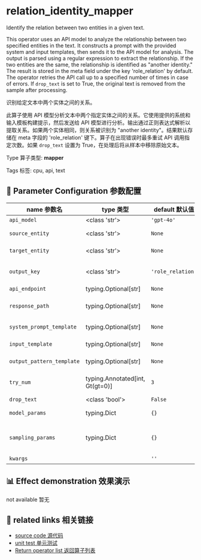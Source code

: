 # relation_identity_mapper

Identify the relation between two entities in a given text.

This operator uses an API model to analyze the relationship between two specified entities in the text. It constructs a prompt with the provided system and input templates, then sends it to the API model for analysis. The output is parsed using a regular expression to extract the relationship. If the two entities are the same, the relationship is identified as "another identity." The result is stored in the meta field under the key 'role_relation' by default. The operator retries the API call up to a specified number of times in case of errors. If `drop_text` is set to True, the original text is removed from the sample after processing.

识别给定文本中两个实体之间的关系。

此算子使用 API 模型分析文本中两个指定实体之间的关系。它使用提供的系统和输入模板构建提示，然后发送给 API 模型进行分析。输出通过正则表达式解析以提取关系。如果两个实体相同，则关系被识别为 "another identity"。结果默认存储在 meta 字段的 'role_relation' 键下。算子在出现错误时最多重试 API 调用指定次数。如果 `drop_text` 设置为 True，在处理后将从样本中移除原始文本。

Type 算子类型: **mapper**

Tags 标签: cpu, api, text

## 🔧 Parameter Configuration 参数配置
| name 参数名 | type 类型 | default 默认值 | desc 说明 |
|--------|------|--------|------|
| `api_model` | <class 'str'> | `'gpt-4o'` | API model name. |
| `source_entity` | <class 'str'> | `None` | The source entity of the relation to be identified. |
| `target_entity` | <class 'str'> | `None` | The target entity of the relation to be identified. |
| `output_key` | <class 'str'> | `'role_relation'` | The output key in the meta field in the samples. It is 'role_relation' in default. |
| `api_endpoint` | typing.Optional[str] | `None` | URL endpoint for the API. |
| `response_path` | typing.Optional[str] | `None` | Path to extract content from the API response. Defaults to 'choices.0.message.content'. |
| `system_prompt_template` | typing.Optional[str] | `None` | System prompt template for the task. |
| `input_template` | typing.Optional[str] | `None` | Template for building the model input. |
| `output_pattern_template` | typing.Optional[str] | `None` | Regular expression template for parsing model output. |
| `try_num` | typing.Annotated[int, Gt(gt=0)] | `3` | The number of retry attempts when there is an API call error or output parsing error. |
| `drop_text` | <class 'bool'> | `False` | If drop the text in the output. |
| `model_params` | typing.Dict | `{}` | Parameters for initializing the API model. |
| `sampling_params` | typing.Dict | `{}` | Extra parameters passed to the API call. e.g {'temperature': 0.9, 'top_p': 0.95} |
| `kwargs` |  | `''` | Extra keyword arguments. |

## 📊 Effect demonstration 效果演示
not available 暂无

## 🔗 related links 相关链接
- [source code 源代码](../../../data_juicer/ops/mapper/relation_identity_mapper.py)
- [unit test 单元测试](../../../tests/ops/mapper/test_relation_identity_mapper.py)
- [Return operator list 返回算子列表](../../Operators.md)